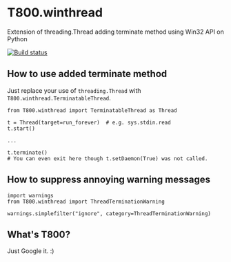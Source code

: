 T800.winthread
====

Extension of threading.Thread adding terminate method using Win32 API on Python

[![Build status](https://img.shields.io/appveyor/ci/sakurai_youhei/t800-winthread/master.svg?label=Python%202.7%2C%203.3%20to%203.6%20%2F%20win32%20%26%20win_amd64)](https://ci.appveyor.com/project/sakurai_youhei/t800-winthread/branch/master)

## How to use added terminate method

Just replace your use of `threading.Thread` with `T800.winthread.TerminatableThread`.

```
from T800.winthread import TerminatableThread as Thread

t = Thread(target=run_forever)  # e.g. sys.stdin.read
t.start()

...

t.terminate()
# You can even exit here though t.setDaemon(True) was not called.
```

## How to suppress annoying warning messages

```
import warnings
from T800.winthread import ThreadTerminationWarning

warnings.simplefilter("ignore", category=ThreadTerminationWarning)
```

## What's T800?

Just Google it. :)
